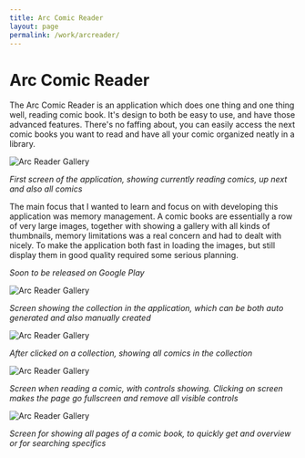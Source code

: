 ```yaml
---
title: Arc Comic Reader
layout: page
permalink: /work/arcreader/
---
```


# Arc Comic Reader

<span class="preamble">
The Arc Comic Reader is an application which does one thing and one thing well, reading comic book. It's design to both be easy to use, and have those advanced features.  There's no faffing about, you can easily access the next comic books you want to read and have all your comic organized neatly in a library.
</span>

![Arc Reader Gallery](/assets/images/arc-reader-comics.png)

*First screen of the application, showing currently reading comics, up next and also all comics*

The main focus that I wanted to learn and focus on with developing this application was memory management. A comic books are essentially a row of very large images, together with showing a gallery with all kinds of thumbnails, memory limitations was a real concern and had to dealt with nicely. To make the application both fast in loading the images, but still display them in good quality required some serious planning. 

*Soon to be released on Google Play*

![Arc Reader Gallery](/assets/images/arc-reader-collections.png)

*Screen showing the collection in the application, which can be both auto generated and also manually created*

![Arc Reader Gallery](/assets/images/arc-reader-collection.png)

*After clicked on a collection, showing all comics in the collection*

![Arc Reader Gallery](/assets/images/arc-reader-reading.png)

*Screen when reading a comic, with controls showing. Clicking on screen makes the page go fullscreen and remove all visible controls*

![Arc Reader Gallery](/assets/images/arc-reader-pages.png)

*Screen for showing all pages of a comic book, to quickly get and overview or for searching specifics*

